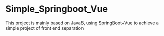 # Simple_Springboot_Vue
This project is mainly based on Java8, using SpringBoot+Vue to achieve a simple project of front end separation
